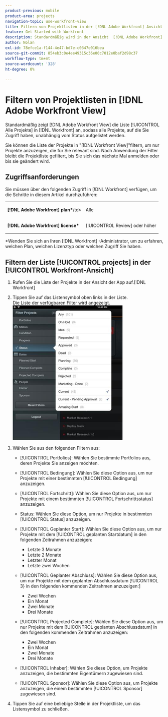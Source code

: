 ```yaml
---
product-previous: mobile
product-area: projects
navigation-topic: use-workfront-view
title: Filtern von Projektlisten in der [!DNL Adobe Workfront] Ansicht
feature: Get Started with Workfront
description: Standardmäßig wird in der Ansicht  [!DNL Adobe Workfront]  die Liste [!UICONTROL Alle Projekte] in  [!DNL Workfront] angezeigt, sodass alle Projekte, auf die Sie Zugriff haben, unabhängig vom Status aufgelistet werden.
author: Nolan
exl-id: 78efce1a-f144-4e47-bd7e-c0347e016bea
source-git-commit: 854eb3c0e4ee49315c36e00c7012e0baf2d98c37
workflow-type: tm+mt
source-wordcount: '328'
ht-degree: 0%

---
```


# Filtern von Projektlisten in [!DNL Adobe Workfront View]

Standardmäßig zeigt [!DNL Adobe Workfront View] die Liste [!UICONTROL Alle Projekte] in [!DNL Workfront] an, sodass alle Projekte, auf die Sie Zugriff haben, unabhängig vom Status aufgelistet werden.

Sie können die Liste der Projekte in &quot;[!DNL Workfront View]&quot;filtern, um nur Projekte anzuzeigen, die für Sie relevant sind. Nach Anwendung der Filter bleibt die Projektliste gefiltert, bis Sie sich das nächste Mal anmelden oder bis sie geändert wird.

## Zugriffsanforderungen

Sie müssen über den folgenden Zugriff in [!DNL Workfront] verfügen, um die Schritte in diesem Artikel durchzuführen:

<table style="table-layout:auto"> 
 <col> 
 </col> 
 <col> 
 </col> 
 <tbody> 
  <tr> 
   <td role="rowheader"><strong>[!DNL Adobe Workfront] plan*</strong>/td&gt; 
   <td> <p>Alle</p> </td> 
  </tr> 
  <tr> 
   <td role="rowheader"><strong>[!DNL Adobe Workfront] license*</strong></td> 
   <td> <p>[!UICONTROL Review] oder höher</p> </td> 
  </tr> 
 </tbody> 
</table>

&#42;Wenden Sie sich an Ihren [!DNL Workfront] -Administrator, um zu erfahren, welchen Plan, welchen Lizenztyp oder welchen Zugriff Sie haben.

## Filtern der Liste [!UICONTROL projects] in der [!UICONTROL Workfront-Ansicht]

1. Rufen Sie die Liste der Projekte in der Ansicht der App auf.[!DNL Workfront]
1. Tippen Sie auf das Listensymbol oben links in der Liste.\
   Die Liste der verfügbaren Filter wird angezeigt.\
   ![WF_View_filters_050621.jpg](assets/wf-view-filters-050621-350x427.jpg)

1. Wählen Sie aus den folgenden Filtern aus:

   * [!UICONTROL Portfolios]: Wählen Sie bestimmte Portfolios aus, deren Projekte Sie anzeigen möchten.
   * [!UICONTROL Bedingung]: Wählen Sie diese Option aus, um nur Projekte mit einer bestimmten [!UICONTROL Bedingung] anzuzeigen.
   * [!UICONTROL Fortschritt]: Wählen Sie diese Option aus, um nur Projekte mit einem bestimmten [!UICONTROL Fortschrittsstatus] anzuzeigen.
   * Status: Wählen Sie diese Option, um nur Projekte in bestimmten [!UICONTROL Status] anzuzeigen.
   * [!UICONTROL Geplanter Start]: Wählen Sie diese Option aus, um nur Projekte mit dem [!UICONTROL geplanten Startdatum] in den folgenden Zeitrahmen anzuzeigen:

      * Letzte 3 Monate
      * Letzte 2 Monate
      * Letzter Monat
      * Letzte zwei Wochen
   * [!UICONTROL Geplanter Abschluss]: Wählen Sie diese Option aus, um nur Projekte mit dem geplanten Abschlussdatum [!UICONTROL 3} in den folgenden kommenden Zeitrahmen anzuzeigen:]

      * Zwei Wochen
      * Ein Monat
      * Zwei Monate
      * Drei Monate
   * [!UICONTROL Projected Complete]: Wählen Sie diese Option aus, um nur Projekte mit dem [!UICONTROL geplanten Abschlussdatum] in den folgenden kommenden Zeitrahmen anzuzeigen:

      * Zwei Wochen
      * Ein Monat
      * Zwei Monate
      * Drei Monate
   * [!UICONTROL Inhaber]: Wählen Sie diese Option, um Projekte anzuzeigen, die bestimmten Eigentümern zugewiesen sind.
   * [!UICONTROL Sponsor]: Wählen Sie diese Option aus, um Projekte anzuzeigen, die einem bestimmten [!UICONTROL Sponsor] zugewiesen sind.




1. Tippen Sie auf eine beliebige Stelle in der Projektliste, um das Listensymbol zu schließen.

